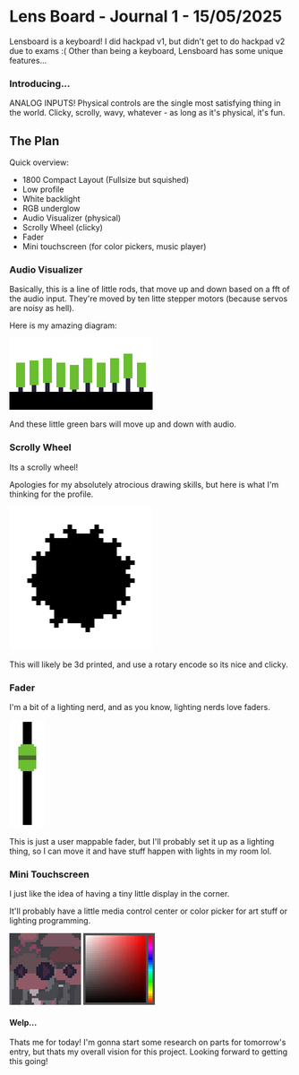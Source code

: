 # Lens Board - Journal 1 - 15/05/2025

Lensboard is a keyboard! I did hackpad v1, but didn't get to do hackpad v2 due to exams :(
Other than being a keyboard, Lensboard has some unique features...

### Introducing...

ANALOG INPUTS!
Physical controls are the single most satisfying thing in the world. Clicky, scrolly, wavy, whatever - as long as it's physical, it's fun.

## The Plan

Quick overview:

- 1800 Compact Layout (Fullsize but squished)
- Low profile
- White backlight
- RGB underglow
- Audio Visualizer (physical)
- Scrolly Wheel (clicky)
- Fader
- Mini touchscreen (for color pickers, music player)

### Audio Visualizer

Basically, this is a line of little rods, that move up and down based on a fft of the audio input. They're moved by ten litte stepper motors (because servos are noisy as hell).

Here is my amazing diagram:

<img alt="A horizontal line of ten green rods, at various heights." src="./audio-visualiser-demo.png" style="width: 256px;-ms-interpolation-mode: nearest-neighbor;
  /* Firefox */
  image-rendering: crisp-edges;
  /* Chromium + Safari */
  image-rendering: pixelated;">

And these little green bars will move up and down with audio.

### Scrolly Wheel

Its a scrolly wheel!

Apologies for my absolutely atrocious drawing skills, but here is what I'm thinking for the profile. 

<img alt="Scrolly wheel diagram" src="./scrolly-wheel-demo.png" style="width: 256px;-ms-interpolation-mode: nearest-neighbor;
  /* Firefox */
  image-rendering: crisp-edges;
  /* Chromium + Safari */
  image-rendering: pixelated;">

This will likely be 3d printed, and use a rotary encode so its nice and clicky.

### Fader

I'm a bit of a lighting nerd, and as you know, lighting nerds love faders.

<img alt="Fader (slide potentiometer / slider)" src="./fader-demo.png" style="width: 64px;-ms-interpolation-mode: nearest-neighbor;
  /* Firefox */
  image-rendering: crisp-edges;
  /* Chromium + Safari */
  image-rendering: pixelated;">

This is just a user mappable fader, but I'll probably set it up as a lighting thing, so I can move it and have stuff happen with lights in my room lol.

### Mini Touchscreen

I just like the idea of having a tiny little display in the corner.

It'll probably have a little media control center or color picker for art stuff or lighting programming.

<img alt="Media Player with album art" src="./touchscreen-demo-1.png" style="width: 128px;-ms-interpolation-mode: nearest-neighbor;
  /* Firefox */
  image-rendering: crisp-edges;
  /* Chromium + Safari */
  image-rendering: pixelated;">
<img alt="HSV Color picker" src="./touchscreen-demo-2.png" style="width: 128px;-ms-interpolation-mode: nearest-neighbor;
  /* Firefox */
  image-rendering: crisp-edges;
  /* Chromium + Safari */
  image-rendering: pixelated;">

#### Welp...
Thats me for today! I'm gonna start some research on parts for tomorrow's entry, but thats my overall vision for this project. Looking forward to getting this going!
